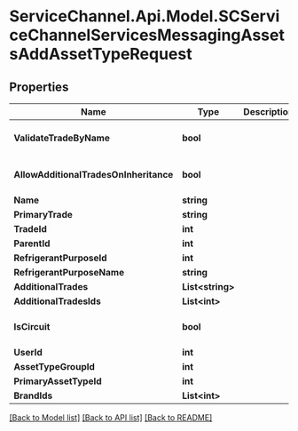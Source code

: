 # ServiceChannel.Api.Model.SCServiceChannelServicesMessagingAssetsAddAssetTypeRequest

## Properties

Name | Type | Description | Notes
------------ | ------------- | ------------- | -------------
**ValidateTradeByName** | **bool** |  | [optional] [default to false]
**AllowAdditionalTradesOnInheritance** | **bool** |  | [optional] [default to false]
**Name** | **string** |  | [optional] 
**PrimaryTrade** | **string** |  | [optional] 
**TradeId** | **int** |  | [optional] 
**ParentId** | **int** |  | [optional] 
**RefrigerantPurposeId** | **int** |  | [optional] 
**RefrigerantPurposeName** | **string** |  | [optional] 
**AdditionalTrades** | **List&lt;string&gt;** |  | [optional] 
**AdditionalTradesIds** | **List&lt;int&gt;** |  | [optional] 
**IsCircuit** | **bool** |  | [optional] [default to false]
**UserId** | **int** |  | [optional] 
**AssetTypeGroupId** | **int** |  | [optional] 
**PrimaryAssetTypeId** | **int** |  | [optional] 
**BrandIds** | **List&lt;int&gt;** |  | [optional] 

[[Back to Model list]](../README.md#documentation-for-models) [[Back to API list]](../README.md#documentation-for-api-endpoints) [[Back to README]](../README.md)

